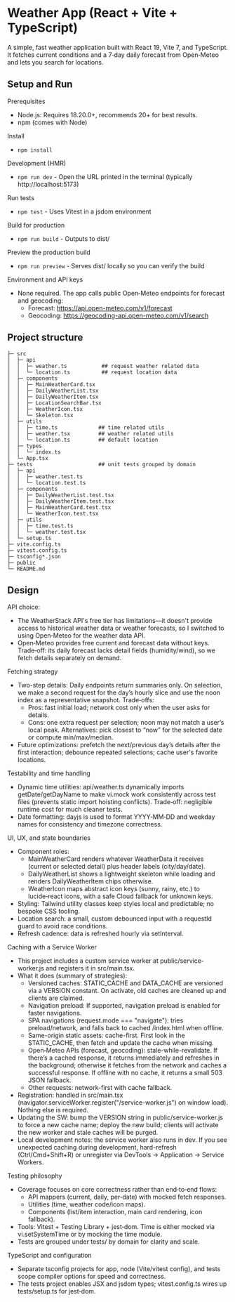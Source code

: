 # Weather App (React + Vite + TypeScript)

A simple, fast weather application built with React 19, Vite 7, and TypeScript. It fetches current conditions and a 7‑day daily forecast from Open‑Meteo and lets you search for locations.

## Setup and Run

Prerequisites
- Node.js: Requires 18.20.0+, recommends 20+ for best results.
- npm (comes with Node)

Install
- `npm install`

Development (HMR)
- `npm run dev` - Open the URL printed in the terminal (typically http://localhost:5173)

Run tests
- `npm test` - Uses Vitest in a jsdom environment

Build for production
- `npm run build` - Outputs to dist/

Preview the production build
- `npm run preview` - Serves dist/ locally so you can verify the build

Environment and API keys
- None required. The app calls public Open‑Meteo endpoints for forecast and geocoding:
  - Forecast: https://api.open-meteo.com/v1/forecast
  - Geocoding: https://geocoding-api.open-meteo.com/v1/search
 
## Project structure
```
├─ src
│  ├─ api
│  │  ├─ weather.ts           ## request weather related data
│  │  └─ location.ts          ## request location data
│  ├─ components              
│  │  ├─ MainWeatherCard.tsx
│  │  ├─ DailyWeatherList.tsx
│  │  ├─ DailyWeatherItem.tsx
│  │  ├─ LocationSearchBar.tsx
│  │  ├─ WeatherIcon.tsx
│  │  └─ Skeleton.tsx
│  ├─ utils
│  │  ├─ time.ts             ## time related utils
│  │  ├─ weather.tsx         ## weather related utils
│  │  └─ location.ts         ## default location
│  ├─ types
│  │  └─ index.ts           
│  └─ App.tsx              
├─ tests                     ## unit tests grouped by domain
│  ├─ api
│  │  ├─ weather.test.ts
│  │  └─ location.test.ts
│  ├─ components
│  │  ├─ DailyWeatherList.test.tsx
│  │  ├─ DailyWeatherItem.test.tsx
│  │  ├─ MainWeatherCard.test.tsx
│  │  └─ WeatherIcon.test.tsx
│  ├─ utils
│  │  ├─ time.test.ts
│  │  └─ weather.test.tsx
│  └─ setup.ts             
├─ vite.config.ts
├─ vitest.config.ts
├─ tsconfig*.json           
├─ public
└─ README.md
```

## Design

API choice:
  - The WeatherStack API's free tier has limitations—it doesn't provide access to historical weather data or weather forecasts, so I switched to using Open‑Meteo for the weather data API.
  - Open‑Meteo provides free current and forecast data without keys. Trade‑off: its daily forecast lacks detail fields (humidity/wind), so we fetch details separately on demand.

Fetching strategy
- Two-step details: Daily endpoints return summaries only. On selection, we make a second request for the day’s hourly slice and use the noon index as a representative snapshot. Trade‑offs:
  - Pros: fast initial load; network cost only when the user asks for details.
  - Cons: one extra request per selection; noon may not match a user’s local peak. Alternatives: pick closest to “now” for the selected date or compute min/max/median.
- Future optimizations: prefetch the next/previous day’s details after the first interaction; debounce repeated selections; cache user's favorite locations.

Testability and time handling
- Dynamic time utilities: api/weather.ts dynamically imports getDate/getDayName to make vi.mock work consistently across test files (prevents static import hoisting conflicts). Trade‑off: negligible runtime cost for much cleaner tests.
- Date formatting: dayjs is used to format YYYY‑MM‑DD and weekday names for consistency and timezone correctness.

UI, UX, and state boundaries
- Component roles:
  - MainWeatherCard renders whatever WeatherData it receives (current or selected detail) plus header labels (city/day/date).
  - DailyWeatherList shows a lightweight skeleton while loading and renders DailyWeatherItem chips otherwise.
  - WeatherIcon maps abstract icon keys (sunny, rainy, etc.) to lucide‑react icons, with a safe Cloud fallback for unknown keys.
- Styling: Tailwind utility classes keep styles local and predictable; no bespoke CSS tooling.
- Location search: a small, custom debounced input with a requestId guard to avoid race conditions. 
- Refresh cadence: data is refreshed hourly via setInterval.

Caching with a Service Worker
- This project includes a custom service worker at public/service-worker.js and registers it in src/main.tsx.
- What it does (summary of strategies):
  - Versioned caches: STATIC_CACHE and DATA_CACHE are versioned via a VERSION constant. On activate, old caches are cleaned up and clients are claimed.
  - Navigation preload: If supported, navigation preload is enabled for faster navigations.
  - SPA navigations (request.mode === "navigate"): tries preload/network, and falls back to cached /index.html when offline.
  - Same-origin static assets: cache-first. First look in the STATIC_CACHE, then fetch and update the cache when missing.
  - Open‑Meteo APIs (forecast, geocoding): stale-while-revalidate. If there’s a cached response, it returns immediately and refreshes in the background; otherwise it fetches from the network and caches a successful response. If offline with no cache, it returns a small 503 JSON fallback.
  - Other requests: network-first with cache fallback.
- Registration: handled in src/main.tsx (navigator.serviceWorker.register("/service-worker.js") on window load). Nothing else is required.
- Updating the SW: bump the VERSION string in public/service-worker.js to force a new cache name; deploy the new build; clients will activate the new worker and stale caches will be purged.
- Local development notes: the service worker also runs in dev. If you see unexpected caching during development, hard-refresh (Ctrl/Cmd+Shift+R) or unregister via DevTools → Application → Service Workers.

Testing philosophy
- Coverage focuses on core correctness rather than end‑to‑end flows:
  - API mappers (current, daily, per‑date) with mocked fetch responses.
  - Utilities (time, weather code/icon maps).
  - Components (list/item interaction, main card rendering, icon fallback).
- Tools: Vitest + Testing Library + jest‑dom. Time is either mocked via vi.setSystemTime or by mocking the time module.
- Tests are grouped under tests/ by domain for clarity and scale.

TypeScript and configuration
- Separate tsconfig projects for app, node (Vite/vitest config), and tests scope compiler options for speed and correctness.
- The tests project enables JSX and jsdom types; vitest.config.ts wires up tests/setup.ts for jest‑dom.
